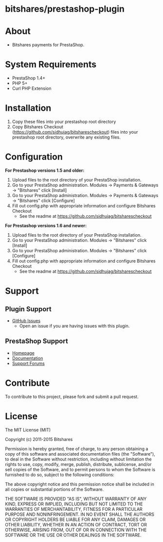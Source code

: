 bitshares/prestashop-plugin
========================

# About
	
+ Bitshares payments for PrestaShop.
	
# System Requirements

+ PrestaShop 1.4+
+ PHP 5+
+ Curl PHP Extension

# Installation

1. Copy these files into your prestashop root directory
2. Copy Bitshares Checkout (https://github.com/sidhujag/bitsharescheckout) files into your prestashop root directory, overwrite any existing files.

# Configuration

<strong>For Prestashop versions 1.5 and older:</strong><br />
1. Upload files to the root directory of your PrestaShop installation.<br />
2. Go to your PrestaShop administration. Modules -> Payments & Gateways -> "Bitshares" click [Install]<br />
3. Go to your PrestaShop administration. Modules -> Payments & Gateways -> "Bitshares" click [Configure]<br />
4. Fill out config.php with appropriate information and configure Bitshares Checkout
    - See the readme at https://github.com/sidhujag/bitsharescheckout


<strong>For Prestashop versions 1.6 and newer:</strong><br />
1. Upload files to the root directory of your PrestaShop installation.<br />
2. Go to your PrestaShop administration. Modules -> "Bitshares" click [Install]<br />
3. Go to your PrestaShop administration. Modules -> "Bitshares" click [Configure]<br />
4. Fill out config.php with appropriate information and configure Bitshares Checkout
    - See the readme at https://github.com/sidhujag/bitsharescheckout



# Support

## Plugin Support

* [GitHub Issues](https://github.com/sidhujag/bitshares-prestashop/issues)
  * Open an issue if you are having issues with this plugin.


## PrestaShop Support

* [Homepage](http://www.prestashop.com)
* [Documentation](http://doc.prestashop.com/)
* [Support Forums](http://www.prestashop.com/forums/)

# Contribute

To contribute to this project, please fork and submit a pull request.

# License

The MIT License (MIT)

Copyright (c) 2011-2015 Bitshares

Permission is hereby granted, free of charge, to any person obtaining a copy
of this software and associated documentation files (the "Software"), to deal
in the Software without restriction, including without limitation the rights
to use, copy, modify, merge, publish, distribute, sublicense, and/or sell
copies of the Software, and to permit persons to whom the Software is
furnished to do so, subject to the following conditions:

The above copyright notice and this permission notice shall be included in
all copies or substantial portions of the Software.

THE SOFTWARE IS PROVIDED "AS IS", WITHOUT WARRANTY OF ANY KIND, EXPRESS OR
IMPLIED, INCLUDING BUT NOT LIMITED TO THE WARRANTIES OF MERCHANTABILITY,
FITNESS FOR A PARTICULAR PURPOSE AND NONINFRINGEMENT. IN NO EVENT SHALL THE
AUTHORS OR COPYRIGHT HOLDERS BE LIABLE FOR ANY CLAIM, DAMAGES OR OTHER
LIABILITY, WHETHER IN AN ACTION OF CONTRACT, TORT OR OTHERWISE, ARISING FROM,
OUT OF OR IN CONNECTION WITH THE SOFTWARE OR THE USE OR OTHER DEALINGS IN
THE SOFTWARE.
